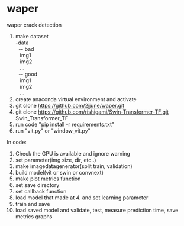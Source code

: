 # waper
waper crack detection
1. make dataset  
-data  
&nbsp;  -- bad  
&nbsp;&nbsp;     img1  
&nbsp;&nbsp;     img2  
&nbsp;&nbsp;     ...  
&nbsp;  -- good  
&nbsp;&nbsp;     img1  
&nbsp;&nbsp;     img2  
&nbsp;&nbsp;     ...
2. create anaconda virtual environment and activate
3. git clone https://github.com/2jjune/waper.git
4. git clone https://github.com/rishigami/Swin-Transformer-TF.git Swin_Transformer_TF     
5. run code "pip install -r requirements.txt"
5. run "vit.py" or "window_vit.py"

In code:
1. Check the GPU is available and ignore warning
2. set parameter(img size, dir, etc..)
3. make imagedatagenerator(split train, validation)
4. build model(vit or swin or convnext)
5. make plot metrics function
6. set save directory
7. set callback function
8. load model that made at 4. and set learning parameter
9. train and save
10. load saved model and validate, test, measure prediction time, save metrics graphs

